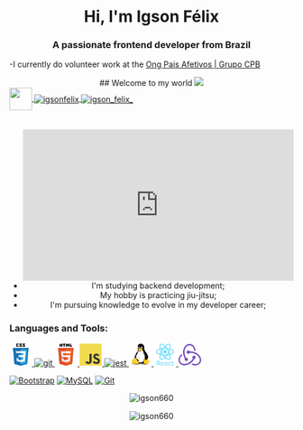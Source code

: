 <h1
  align="center"
>
  Hi, I'm Igson Félix
</h1>
<h3
  align="center"
>
  A passionate frontend developer from Brazil
</h3>

-I currently do volunteer work at the [Ong Pais Afetivos | Grupo CPB](https://github.com/GrupoCPB/paisafetivos-web-frontend)

<div align="center">
  ## Welcome to my world
  <img
    src="https://github.com/TheDudeThatCode/TheDudeThatCode/blob/master/Assets/Earth.gif"
    width="24px"
  >

  <div align="left">
    <a
      href="https://github.com/igson660" target="_blank">
        <img
          align="center"
          margin="50px"
          src="https://cdn.iconscout.com/icon/free/png-256/github-108-438008.png"
          width="40px"
          height="40px"
        />
    </a>
    <a
      href="https://linkedin.com/in/igsonfelix"
      target="blank">
        <img
          align="center"
          src="https://raw.githubusercontent.com/rahuldkjain/github-profile-readme-generator/master/src/images/icons/Social/linked-in-alt.svg"
          alt="igsonfelix"
          height="40"
          width="40"
        />
    </a>
    <a
      href="https://instagram.com/igson_felix_"
      target="blank">
        <img
          align="center"
          src="https://raw.githubusercontent.com/rahuldkjain/github-profile-readme-generator/master/src/images/icons/Social/instagram.svg"
          alt="igson_felix_"
          height="40"
          width="40"
        />
    </a>
  </div>

  <br />
  <br />

  <iframe
    align="right"
    src="https://giphy.com/embed/ZVik7pBtu9dNS"
    width="480"
    height="268"
    frameBorder="0"
    class="giphy-embed"
    allowFullScreen
  ></iframe>

  - I'm studying backend development; 
  - My hobby is practicing jiu-jitsu;
  - I'm pursuing knowledge to evolve in my developer career;

</div>
<h3
  align="left"
>
  Languages and Tools:
</h3>

<p align="left" >
    <a
     href="https://www.w3schools.com/css/"
     target="_blank">
      <img
        src="https://raw.githubusercontent.com/devicons/devicon/master/icons/css3/css3-original-wordmark.svg"
        alt="css3"
        width="40"
        height="40"
      />
    </a>
    <a
      href="https://git-scm.com/"
      target="_blank">
        <img
          src="https://www.vectorlogo.zone/logos/git-scm/git-scm-icon.svg"
          alt="git"
          width="40"
          height="40"
        />
    </a>
    <a
      href="https://www.w3.org/html/"
      target="_blank">
        <img
          src="https://raw.githubusercontent.com/devicons/devicon/master/icons/html5/html5-original-wordmark.svg"
          alt="html5"
          width="40"
          height="40"
        />
    </a>
    <a
      href="https://developer.mozilla.org/en-US/docs/Web/JavaScript"
      target="_blank">
        <img
          src="https://raw.githubusercontent.com/devicons/devicon/master/icons/javascript/javascript-original.svg"
          alt="javascript"
          width="40"
          height="40"
        />
    </a>
    <a
      href="https://jestjs.io" 
      arget="_blank">
        <img
          src="https://www.vectorlogo.zone/logos/jestjsio/jestjsio-icon.svg"
          alt="jest"
          width="40"
          height="40"
        />
    </a>
    <a
      href="https://www.linux.org/"
      target="_blank">
      <img
        src="https://raw.githubusercontent.com/devicons/devicon/master/icons/linux/linux-original.svg"
        alt="linux"
        width="40"
        height="40"
      />
    </a>
    <a
      href="https://reactjs.org/"
      target="_blank">
      <img
        src="https://raw.githubusercontent.com/devicons/devicon/master/icons/react/react-original-wordmark.svg"
        alt="react"
        width="40"
        height="40"
      />
    </a>
    <a
      href="https://redux.js.org"
      target="_blank">
        <img
          src="https://raw.githubusercontent.com/devicons/devicon/master/icons/redux/redux-original.svg"
          alt="redux"
          width="40"
          height="40"
        />
    </a>
</p>

[![Bootstrap](https://img.shields.io/badge/-Bootstrap-563D7C?style=flat&logo=bootstrap&link=https://github.com/BRdhanani)](https://github.com/BRdhanani)
[![MySQL](https://img.shields.io/badge/-MySQL-black?style=flat&logo=mysql&link=https://github.com/BRdhanani)](https://github.com/BRdhanani)
[![Git](https://img.shields.io/badge/-Git-black?style=flat&logo=git&link=https://github.com/BRdhanani)](https://github.com/BRdhanani)

<p
  align="center"
>
<img
  lign="center"
  src="https://github-readme-stats.vercel.app/api/top-langs?username=igson660&show_icons=true&locale=en&layout=compact"
  alt="igson660"
/>
</p>

<p
  align='center'
>
  <img
    align="center"
    src="https://github-readme-streak-stats.herokuapp.com/?user=igson660&"
    alt="igson660"
  />
</p>
